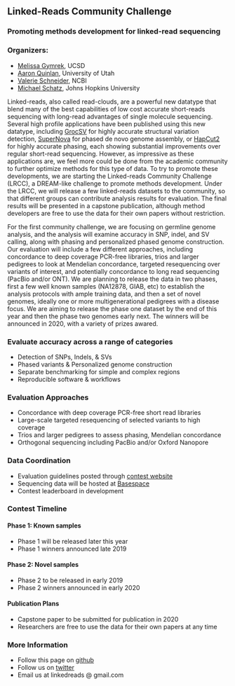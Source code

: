 ## Linked-Reads Community Challenge
### Promoting methods development for linked-read sequencing

### Organizers:
- [Melissa Gymrek](https://gymreklab.github.io/), UCSD
- [Aaron Quinlan](http://quinlanlab.org/), University of Utah
- [Valerie Schneider](https://www.linkedin.com/in/valerie-schneider-45aa82b4/), NCBI
- [Michael Schatz](http://schatz-lab.org), Johns Hopkins University

Linked-reads, also called read-clouds, are a powerful new datatype that blend many of the best capabilities of low cost accurate short-reads sequencing with long-read advantages of single molecule sequencing. Several high profile applications have been published using this new datatype, including [GrocSV](https://www.nature.com/articles/nmeth.4366) for highly accurate structural variation detection, [SuperNova](https://genome.cshlp.org/content/27/5/757) for phased de novo genome assembly, or [HapCut2](https://genome.cshlp.org/content/27/5/801.full) for highly accurate phasing, each showing substantial improvements over regular short-read sequencing. However, as impressive as these applications are, we feel more could be done from the academic community to further optimize methods for this type of data. To try to promote these developments, we are starting the Linked-reads Community Challenge (LRCC), a DREAM-like challenge to promote methods development. Under the LRCC, we will release a few linked-reads datasets to the community, so that different groups can contribute analysis results for evaluation. The final results will be presented in a capstone publication, although method developers are free to use the data for their own papers without restriction. 

For the first community challenge, we are focusing on germline genome analysis, and the analysis will examine accuracy in SNP, indel, and SV calling, along with phasing and personalized phased genome construction. Our evaluation will include a few different approaches, including concordance to deep coverage PCR-free libraries, trios and larger pedigrees to look at Mendelian concordance, targeted resequencing over variants of interest, and potentially concordance to long read sequencing (PacBio and/or ONT). We are planning to release the data in two phases, first a few well known samples (NA12878, GIAB, etc) to establish the analysis protocols with ample training data, and then a set of novel genomes, ideally one or more multigenerational pedigrees with a disease focus. We are aiming to release the phase one dataset by the end of this year and then the phase two genomes early next. The winners will be announced in 2020, with a variety of prizes awared.

### Evaluate accuracy across a range of categories
- Detection of SNPs, Indels, & SVs
- Phased variants & Personalized genome construction
- Separate benchmarking for simple and complex regions
- Reproducible software & workflows

### Evaluation Approaches
- Concordance with deep coverage PCR-free short read libraries
- Large-scale targeted resequencing of selected variants to high coverage
- Trios and larger pedigrees to assess phasing, Mendelian concordance
- Orthogonal sequencing including PacBio and/or Oxford Nanopore

### Data Coordination
- Evaluation guidelines posted through [contest website](http://linkedreads.github.io)
- Sequencing data will be hosted at [Basespace](https://basespace.illumina.com)
- Contest leaderboard in development

### Contest Timeline

#### Phase 1: Known samples
  - Phase 1 will be released later this year
  - Phase 1 winners announced late 2019

#### Phase 2: Novel samples
  - Phase 2 to be released in early 2019
  - Phase 2 winners announced in early 2020

#### Publication Plans
  - Capstone paper to be submitted for publication in 2020
  - Researchers are free to use the data for their own papers at any time
  
### More Information
- Follow this page on [github](https://github.com/linkedreads/linkedreads.github.io)
- Follow us on [twitter](https://twitter.com/linkedreads)
- Email us at linkedreads @ gmail.com







